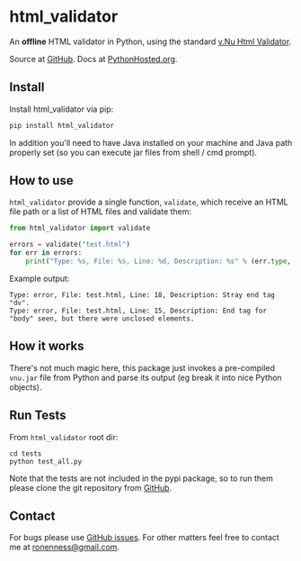 # html_validator
An **offline** HTML validator in Python, using the standard [v.Nu Html Validator](https://github.com/validator/validator).

Source at [GitHub](https://github.com/RonenNess/html_validator).
Docs at [PythonHosted.org](http://pythonhosted.org/html_validator/).

## Install

Install html_validator via pip:

```python
pip install html_validator
```

In addition you'll need to have Java installed on your machine and Java path properly set (so you can execute jar files from shell / cmd prompt).

## How to use

```html_validator``` provide a single function, ```validate```, which receive an HTML file path or a list of HTML files and validate them:

```py
from html_validator import validate

errors = validate("test.html")
for err in errors:
    print("Type: %s, File: %s, Line: %d, Description: %s" % (err.type, err.file, err.line, err.description))
```

Example output:

```
Type: error, File: test.html, Line: 18, Description: Stray end tag "dv".
Type: error, File: test.html, Line: 15, Description: End tag for  "body" seen, but there were unclosed elements.
```

## How it works

There's not much magic here, this package just invokes a pre-compiled ```vnu.jar``` file from Python and parse its output (eg break it into nice Python objects).

## Run Tests

From ```html_validator``` root dir:

```shell
cd tests
python test_all.py
```

Note that the tests are not included in the pypi package, so to run them please clone the git repository from [GitHub](https://github.com/RonenNess/html_validator).


## Contact

For bugs please use [GitHub issues](https://github.com/RonenNess/html_validator/issues).
For other matters feel free to contact me at ronenness@gmail.com.

